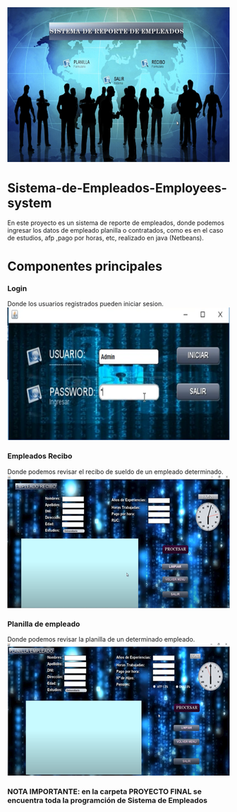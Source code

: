 
<img src="img/vista_home.png" width="1024" height="350"/>
<br>

# Sistema-de-Empleados-Employees-system
En este proyecto es un sistema de reporte de empleados, donde podemos ingresar los datos de empleado planilla o contratados, como es en el caso de estudios, afp ,pago por horas, etc, realizado en java (Netbeans).

# Componentes principales
### Login
Donde los usuarios registrados pueden iniciar sesion.
<br>
<img src="img/login.png" width="600" height="300"/>

### Empleados Recibo
Donde podemos revisar el recibo de sueldo de un empleado determinado.
<br>
<img src="img/empleado_recibo.png" width="600" height="300"/>

### Planilla de empleado
Donde podemos revisar la planilla de un determinado empleado.
<br>
<img src="img/planilla_empleado.png" width="600" height="300"/>

### NOTA IMPORTANTE: en la carpeta PROYECTO FINAL se encuentra toda la programción de Sistema de Empleados
